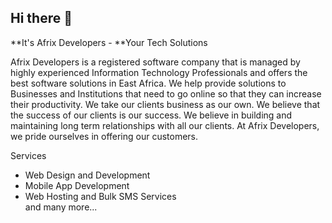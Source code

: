 ## Hi there 👋

**It's Afrix Developers - **Your Tech Solutions

Afrix Developers is a registered software company that is managed by highly experienced Information Technology Professionals and offers the
best software solutions in East Africa. We help provide solutions to Businesses and Institutions that need to go online so that they can 
increase their productivity. We take our clients business as our own. We believe that the success of our clients is our success. We believe
in building and maintaining long term relationships with all our clients. At Afrix Developers, we pride ourselves in offering our customers.

Services <br />
- Web Design and Development <br />
- Mobile App Development <br />
- Web Hosting and Bulk SMS Services <br />
and many more...
